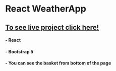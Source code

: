 # React WeatherApp

 ## [To see live project click here!](https://anilcosarss-spend-money.surge.sh/)

#### - React
#### - Bootstrap 5
#### - You can see the basket from bottom of the page

